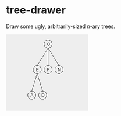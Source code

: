 # tree-drawer

Draw some ugly, arbitrarily-sized *n*-ary trees.

![alt-text](https://github.com/patjm1992/tree-drawer/raw/master/tree.png)